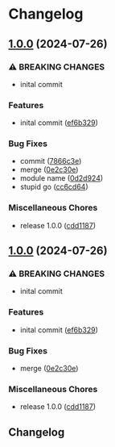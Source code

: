# Changelog

## [1.0.0](https://github.com/VU-ASE/roverrtc/compare/v1.0.0...v1.0.0) (2024-07-26)


### ⚠ BREAKING CHANGES

* inital commit

### Features

* inital commit ([ef6b329](https://github.com/VU-ASE/roverrtc/commit/ef6b3294d6ae9101225a9282a65596e5859989e6))


### Bug Fixes

* commit ([7866c3e](https://github.com/VU-ASE/roverrtc/commit/7866c3ec4405098c8db051297b07305f81103325))
* merge ([0e2c30e](https://github.com/VU-ASE/roverrtc/commit/0e2c30ecf913fc86cc71dad058abe8328fec4103))
* module name ([0d2d924](https://github.com/VU-ASE/roverrtc/commit/0d2d92460866b13ecd94d73dcaf7e84d5b8b547a))
* stupid go ([cc6cd64](https://github.com/VU-ASE/roverrtc/commit/cc6cd64d52d5c146e9c096d341971c3246631451))


### Miscellaneous Chores

* release 1.0.0 ([cdd1187](https://github.com/VU-ASE/roverrtc/commit/cdd11870f53a95435aa770be8594eea9ede3518b))

## [1.0.0](https://github.com/VU-ASE/roverrtc/compare/v1.0.2...v1.0.0) (2024-07-26)


### ⚠ BREAKING CHANGES

* inital commit

### Features

* inital commit ([ef6b329](https://github.com/VU-ASE/roverrtc/commit/ef6b3294d6ae9101225a9282a65596e5859989e6))


### Bug Fixes

* merge ([0e2c30e](https://github.com/VU-ASE/roverrtc/commit/0e2c30ecf913fc86cc71dad058abe8328fec4103))


### Miscellaneous Chores

* release 1.0.0 ([cdd1187](https://github.com/VU-ASE/roverrtc/commit/cdd11870f53a95435aa770be8594eea9ede3518b))

## Changelog
